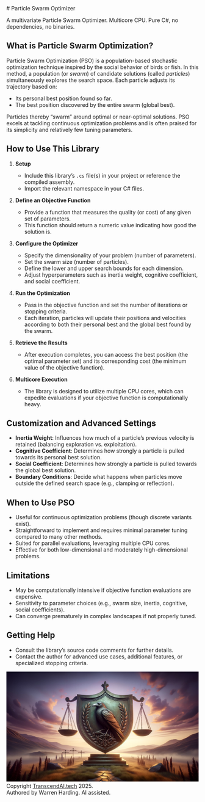 <MarkDown>
# Particle Swarm Optimizer

A multivariate Particle Swarm Optimizer. Multicore CPU. Pure C#, no dependencies, no binaries.

## What is Particle Swarm Optimization?

Particle Swarm Optimization (PSO) is a population-based stochastic optimization technique inspired by the social behavior of birds or fish. In this method, a population (or *swarm*) of candidate solutions (called *particles*) simultaneously explores the search space. Each particle adjusts its trajectory based on:
- Its personal best position found so far.
- The best position discovered by the entire swarm (global best).

Particles thereby “swarm” around optimal or near-optimal solutions. PSO excels at tackling continuous optimization problems and is often praised for its simplicity and relatively few tuning parameters.

## How to Use This Library

1. **Setup**  
   - Include this library’s `.cs` file(s) in your project or reference the compiled assembly.  
   - Import the relevant namespace in your C# files.

2. **Define an Objective Function**  
   - Provide a function that measures the quality (or cost) of any given set of parameters.  
   - This function should return a numeric value indicating how good the solution is.

3. **Configure the Optimizer**  
   - Specify the dimensionality of your problem (number of parameters).  
   - Set the swarm size (number of particles).  
   - Define the lower and upper search bounds for each dimension.  
   - Adjust hyperparameters such as inertia weight, cognitive coefficient, and social coefficient.

4. **Run the Optimization**  
   - Pass in the objective function and set the number of iterations or stopping criteria.  
   - Each iteration, particles will update their positions and velocities according to both their personal best and the global best found by the swarm.

5. **Retrieve the Results**  
   - After execution completes, you can access the best position (the optimal parameter set) and its corresponding cost (the minimum value of the objective function).

6. **Multicore Execution**  
   - The library is designed to utilize multiple CPU cores, which can expedite evaluations if your objective function is computationally heavy.

## Customization and Advanced Settings

- **Inertia Weight**: Influences how much of a particle’s previous velocity is retained (balancing exploration vs. exploitation).  
- **Cognitive Coefficient**: Determines how strongly a particle is pulled towards its personal best solution.  
- **Social Coefficient**: Determines how strongly a particle is pulled towards the global best solution.  
- **Boundary Conditions**: Decide what happens when particles move outside the defined search space (e.g., clamping or reflection).

## When to Use PSO

- Useful for continuous optimization problems (though discrete variants exist).  
- Straightforward to implement and requires minimal parameter tuning compared to many other methods.  
- Suited for parallel evaluations, leveraging multiple CPU cores.  
- Effective for both low-dimensional and moderately high-dimensional problems.

## Limitations

- May be computationally intensive if objective function evaluations are expensive.  
- Sensitivity to parameter choices (e.g., swarm size, inertia, cognitive, social coefficients).  
- Can converge prematurely in complex landscapes if not properly tuned.

## Getting Help

- Consult the library’s source code comments for further details.  
- Contact the author for advanced use cases, additional features, or specialized stopping criteria.

![AI Image](aiimage.jpg)
</br>
Copyright [TranscendAI.tech](https://TranscendAI.tech) 2025.
<br>
Authored by Warren Harding. AI assisted.</br>
</MarkDown>
